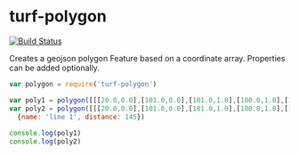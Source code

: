 turf-polygon
============
[![Build Status](https://travis-ci.org/Turfjs/turf-polygon.svg)](https://travis-ci.org/Turfjs/turf-polygon)

Creates a geojson polygon Feature based on a coordinate array. Properties can be added optionally.

```js
var polygon = require('turf-polygon')

var poly1 = polygon([[[20.0,0.0],[101.0,0.0],[101.0,1.0],[100.0,1.0],[100.0,0.0]]])
var poly2 = polygon([[[20.0,0.0],[101.0,0.0],[101.0,1.0],[100.0,1.0],[100.0,0.0]]],
  {name: 'line 1', distance: 145})
  
console.log(poly1)
console.log(poly2)
```
